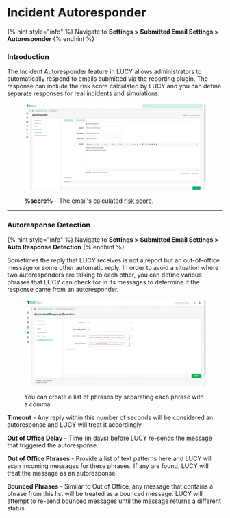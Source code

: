# Incident Autoresponder

{% hint style="info" %}
Navigate to **Settings > Submitted Email Settings > Autoresponder**
{% endhint %}

### Introduction

The Incident Autoresponder feature in LUCY allows administrators to automatically respond to emails submitted via the reporting plugin. The response can include the risk score calculated by LUCY and you can define separate responses for real incidents and simulations.

<figure><img src="../../../.gitbook/assets/image (720).png" alt=""><figcaption><p><strong>%score%</strong> - The email's calculated <a href="https://app.gitbook.com/o/gJ3JHRuHpkD1JGxoFnyo/s/VYPsDfg76rUuy4DWfSsJ/~/changes/568/platform-reference/navigation-bar/settings/submitted-email-settings/scoring">risk score</a>.</p></figcaption></figure>

***

### Autoresponse Detection

{% hint style="info" %}
Navigate to **Settings > Submitted Email Settings > Auto Response Detection**
{% endhint %}

Sometimes the reply that LUCY receives is not a report but an out-of-office message or some other automatic reply. In order to avoid a situation where two autoresponders are talking to each other, you can define various phrases that LUCY can check for in its messages to determine if the response came from an autoresponder.

<figure><img src="../../../.gitbook/assets/image (721).png" alt=""><figcaption><p>You can create a list of phrases by separating each phrase with a comma.</p></figcaption></figure>

**Timeout** - Any reply within this number of seconds will be considered an autoresponse and LUCY will treat it accordingly.

**Out of Office Delay** - Time (in days) before LUCY re-sends the message that triggered the autoresponse.

**Out of Office Phrases** - Provide a list of text patterns here and LUCY will scan incoming messages for these phrases. If any are found, LUCY will treat the message as an autoresponse.

**Bounced Phrases** - Similar to Out of Office, any message that contains a phrase from this list will be treated as a bounced message. LUCY will attempt to re-send bounced messages until the message returns a different status.
